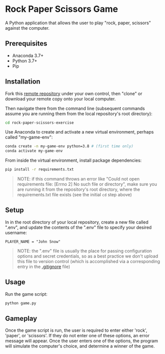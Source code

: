 # Rock Paper Scissors Game

A Python application that allows the user to play "rock, paper, scissors" against the computer.

## Prerequisites

  + Anaconda 3.7+
  + Python 3.7+
  + Pip

## Installation

Fork this [remote repository](git@github.com:NikoRestifo/rock-paper-scissors-exercise.git) under your own control, then "clone" or download your remote copy onto your local computer.

Then navigate there from the command line (subsequent commands assume you are running them from the local repository's root directory):

```sh
cd rock-paper-scissors-exercise
```

Use Anaconda to create and activate a new virtual environment, perhaps called "my-game-env":

```sh
conda create -n my-game-env python=3.8 # (first time only)
conda activate my-game-env
```

From inside the virtual environment, install package dependencies:

```sh
pip install -r requirements.txt
```

> NOTE: if this command throws an error like "Could not open requirements file: [Errno 2] No such file or directory", make sure you are running it from the repository's root directory, where the requirements.txt file exists (see the initial `cd` step above)

## Setup

In in the root directory of your local repository, create a new file called ".env", and update the contents of the ".env" file to specify your desired username:

    PLAYER_NAME = "John Snow"

> NOTE: the ".env" file is usually the place for passing configuration options and secret credentials, so as a best practice we don't upload this file to version control (which is accomplished via a corresponding entry in the [.gitignore](/.gitignore) file)

## Usage

Run the game script:

```py
python game.py

```

## Gameplay

Once the game script is run, the user is required to enter either 'rock', 'paper', or 'scissors'. If they do not enter one of these options, an error message will appear. Once the user enters one of the options, the program will simulate the computer's choice, and determine a winner of the game.